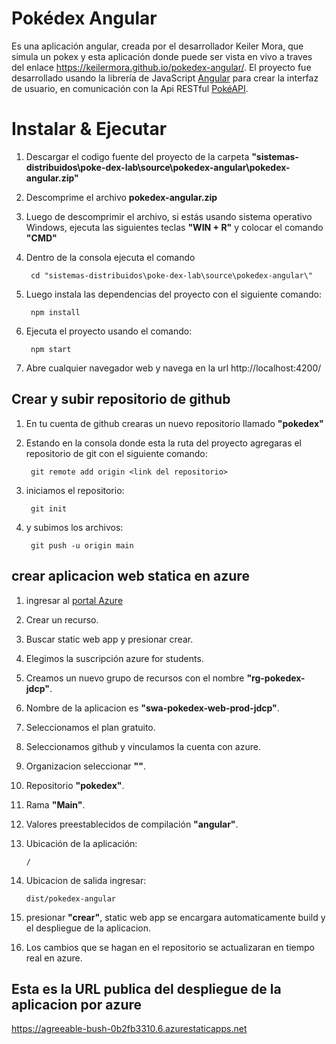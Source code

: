 ﻿# Pokédex Angular

Es una aplicación angular, creada por el desarrollador Keiler Mora, que simula un pokex y esta aplicación donde puede ser vista en vivo a traves del enlace https://keilermora.github.io/pokedex-angular/.
El proyecto fue desarrollado usando la librería de JavaScript [Angular](https://angular.io/) para crear la interfaz de usuario, en comunicación con la Api RESTful [PokéAPI](https://pokeapi.co/).

# Instalar & Ejecutar
1. Descargar el codigo fuente del proyecto de la carpeta **"sistemas-distribuidos\poke-dex-lab\source\pokedex-angular\pokedex-angular.zip"**
2. Descomprime el archivo **pokedex-angular.zip**
3. Luego de descomprimir el archivo, si estás usando sistema operativo Windows, ejecuta las siguientes teclas **"WIN + R"** y colocar el comando **"CMD"**
4. Dentro de la consola ejecuta el comando
		
        cd "sistemas-distribuidos\poke-dex-lab\source\pokedex-angular\"
5. Luego instala las dependencias del proyecto con el siguiente comando:
		
        npm install
6. Ejecuta el proyecto usando el comando:
    
        npm start
7. Abre cualquier navegador web y navega en la url http://localhost:4200/

## Crear y subir repositorio de github

1. En tu cuenta de github crearas un nuevo repositorio llamado **"pokedex"**
2. Estando en la consola donde esta la ruta del proyecto agregaras el repositorio de git con el siguiente comando:

		git remote add origin <link del repositorio>
		
3. iniciamos el repositorio:
		
		git init
4. y subimos los archivos:

		git push -u origin main

## crear aplicacion web statica en azure
1. ingresar al [portal Azure](https://portal.azure.com/#home)
2. Crear un recurso.
3. Buscar static web app y presionar crear.
4. Elegimos la suscripción azure for students.
5. Creamos un nuevo grupo de recursos con el nombre **"rg-pokedex-jdcp"**.
6. Nombre de la aplicacion es **"swa-pokedex-web-prod-jdcp"**.
7. Seleccionamos el plan gratuito.
8. Seleccionamos github y vinculamos la cuenta con azure.
9. Organizacion seleccionar **"<tu nombre de perfil de github>"**.
10. Repositorio **"pokedex"**.
11. Rama **"Main"**. 
12. Valores preestablecidos de compilación **"angular"**.
13. Ubicación de la aplicación:

		/
14. Ubicacion de salida ingresar:

		dist/pokedex-angular
15. presionar **"crear"**, static web app se encargara automaticamente build y el despliegue de la aplicacion.
16. Los cambios que se hagan en el repositorio se actualizaran en tiempo real en azure.

## Esta es la URL publica del despliegue de la aplicacion por azure

https://agreeable-bush-0b2fb3310.6.azurestaticapps.net



